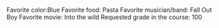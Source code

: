 Favorite color:Blue 
Favorite food: Pasta
Favorite musician/band: Fall Out Boy 
Favorite movie: Into the wild
Requested grade in the course: 100 
